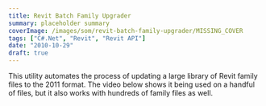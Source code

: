 ```yaml
---
title: Revit Batch Family Upgrader
summary: placeholder summary
coverImage: /images/som/revit-batch-family-upgrader/MISSING_COVER
tags: ["C#.Net", "Revit", "Revit API"]
date: "2010-10-29"
draft: true
---
```


This utility automates the process of updating a large library of Revit family files to the 2011 format. The video below shows it being used on a handful of files, but it also works with hundreds of family files as well.
